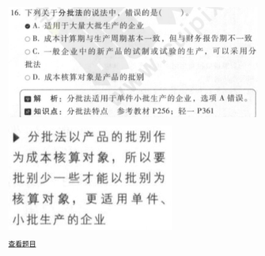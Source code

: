 ![](9a61694336ba15bae99b7826a2dabee9.png)

![](5bf2db82ead5619d7cb1e43d834f040a.png)

[查看题目](../考前模拟测试题（1）.md#116-单选)

